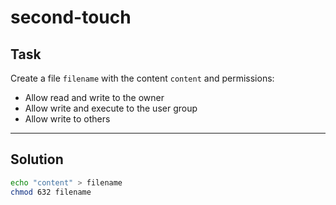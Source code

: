 # second-touch

## Task

Create a file `filename` with the content `content` and permissions:
- Allow read and write to the owner
- Allow write and execute to the user group
- Allow write to others

---

## Solution

```sh
echo "content" > filename
chmod 632 filename
```
